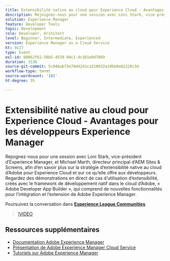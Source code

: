 ```yaml
---
title: Extensibilité native au cloud pour Experience Cloud - Avantages pour les développeurs Experience Manager
description: Rejoignez-nous pour une session avec Loni Stark, vice-président d’Experience Manager, et Michael Marth, directeur principal d’AEM Sites & Screens, afin d’en savoir plus sur la stratégie d’extensibilité native au cloud d’Adobe pour Experience Cloud et sur ce qu’elle offre aux développeurs. Regardez des démonstrations en direct de cas d’utilisation d’extensibilité, créés avec le framework de développement natif dans le cloud d’Adobe, « Adobe Developer App Builder », qui comprend de nouvelles fonctionnalités pour l’intégration et l’extension de Adobe Experience Manager.
solution: Experience Manager
feature: Developer Tools
topic: Development
role: Developer, Architect
level: Beginner, Intermediate, Experienced
version: Experience Manager as a Cloud Service
kt: 9117
type: Event
exl-id: 08062f61-58b5-4539-94c1-dc101e0d7869
duration: 3130
source-git-commit: 5c946ab73e78d4243ca310032a10bb8e82228c3d
workflow-type: tm+mt
source-wordcount: '181'
ht-degree: 3%

---
```


# Extensibilité native au cloud pour Experience Cloud - Avantages pour les développeurs Experience Manager

Rejoignez-nous pour une session avec Loni Stark, vice-président d’Experience Manager, et Michael Marth, directeur principal d’AEM Sites &amp; Screens, afin d’en savoir plus sur la stratégie d’extensibilité native au cloud d’Adobe pour Experience Cloud et sur ce qu’elle offre aux développeurs. Regardez des démonstrations en direct de cas d’utilisation d’extensibilité, créés avec le framework de développement natif dans le cloud d’Adobe, « Adobe Developer App Builder », qui comprend de nouvelles fonctionnalités pour l’intégration et l’extension de Adobe Experience Manager.

Poursuivez la conversation dans **[Experience League Communities](https://adobe.ly/2XTk7aX)**.

>[!VIDEO](https://video.tv.adobe.com/v/337491/?quality=12&learn=on&hidetitle=true)

## Ressources supplémentaires

- [Documentation Adobe Experience Manager](https://experienceleague.adobe.com/docs/experience-manager-cloud-service.html?lang=fr)
- [Présentation de Adobe Experience Manager Cloud Service](https://experienceleague.adobe.com/docs/experience-manager-cloud-service/overview/home.html?lang=fr)
- [Tutoriels sur Adobe Experience Manager](https://experienceleague.adobe.com/docs/experience-manager-tutorials.html?lang=fr)

